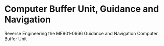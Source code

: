 # Computer Buffer Unit, Guidance and Navigation
Reverse Engineering the ME901-0666 Guidance and Navigation Computer Buffer Unit
